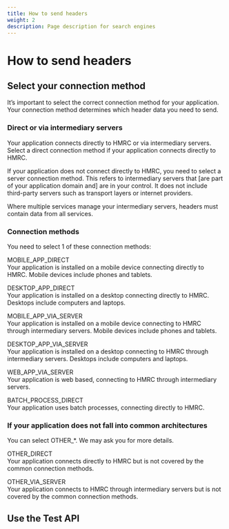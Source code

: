 ```yaml
---
title: How to send headers
weight: 2
description: Page description for search engines
---
```


# How to send headers

## Select your connection method

<span class="font-large">It’s important to select the correct connection method for your application. Your connection method determines which header data you need to send.
</span>

### Direct or via  intermediary servers

Your application connects directly to HMRC or via intermediary servers. Select a direct connection method if your application connects directly to HMRC.

If your application does not connect directly to HMRC, you need to select a server connection method. This refers to intermediary servers that [are part of your application domain and] are in your control. It does not include third-party servers such as transport layers or internet providers.

Where multiple services manage your intermediary servers, headers must contain data from all services.

### Connection methods

You need to select 1 of these connection methods:

<p><span class="code--slim-large">MOBILE_APP_DIRECT</span><br>
Your application is installed on a mobile device connecting directly to HMRC. Mobile devices include phones and tablets.</p>
</li>
<p><span class="code--slim-large">DESKTOP_APP_DIRECT</span><br>
Your application is installed on a desktop connecting directly to HMRC. Desktops include computers and laptops.</p>

<p><span class="code--slim-large">MOBILE_APP_VIA_SERVER</span><br>
Your application is installed on a mobile device connecting to HMRC through intermediary servers. Mobile devices include phones and tablets.

<p><span class="code--slim-large">DESKTOP_APP_VIA_SERVER</span><br>
Your application is installed on a desktop connecting to HMRC through intermediary servers. Desktops include computers and laptops.

<p><span class="code--slim-large">WEB_APP_VIA_SERVER</span><br>
Your application is web based, connecting to HMRC through intermediary servers.

<p><span class="code--slim-large">BATCH_PROCESS_DIRECT</span><br>
Your application uses batch processes, connecting directly to HMRC.

### If your application does not fall into common architectures

You can select <span class="code--slim-large">OTHER_*</span>. We may ask you for more details.  

<p><span class="code--slim-large">OTHER_DIRECT</span><br>
Your application connects directly to HMRC but is not covered by the common connection methods.

<p><span class="code--slim-large">OTHER_VIA_SERVER</span><br>
Your application connects to HMRC through intermediary servers but is not covered by the common connection methods.


## Use the Test API
